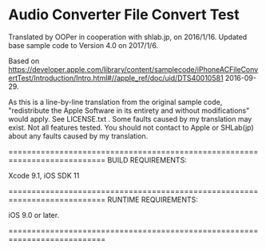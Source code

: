 # Audio Converter File Convert Test

Translated by OOPer in cooperation with shlab.jp, on 2016/1/16.
Updated base sample code to Version 4.0 on 2017/1/6.

Based on
<https://developer.apple.com/library/content/samplecode/iPhoneACFileConvertTest/Introduction/Intro.html#//apple_ref/doc/uid/DTS40010581>
2016-09-29.

As this is a line-by-line translation from the original sample code, "redistribute the Apple Software in its entirety and without modifications" would apply. See LICENSE.txt .
Some faults caused by my translation may exist. Not all features tested.
You should not contact to Apple or SHLab(jp) about any faults caused by my translation.

===========================================================================
BUILD REQUIREMENTS:

Xcode 9.1, iOS SDK 11

===========================================================================
RUNTIME REQUIREMENTS:

iOS 9.0 or later.

===========================================================================
